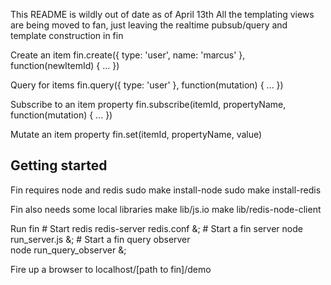 This README is wildly out of date as of April 13th
All the templating views are being moved to fan, just leaving the realtime pubsub/query and template construction in fin

Create an item
	fin.create({ type: 'user', name: 'marcus' }, function(newItemId) { ... })

Query for items
	fin.query({ type: 'user' }, function(mutation) { ... })

Subscribe to an item property
	fin.subscribe(itemId, propertyName, function(mutation) { ... })

Mutate an item property
	fin.set(itemId, propertyName, value)

Getting started
--------------

Fin requires node and redis
	sudo make install-node
	sudo make install-redis

Fin also needs some local libraries
	make lib/js.io
	make lib/redis-node-client

Run fin
	# Start redis
	redis-server redis.conf &;
	# Start a fin server
	node run_server.js &;
	# Start a fin query observer		
	node run_query_observer &;

Fire up a browser to localhost/[path to fin]/demo
